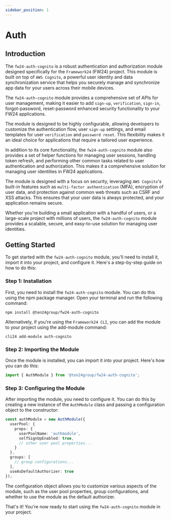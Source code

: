 ```yaml
---
sidebar_position: 1
---
```


# Auth

## Introduction

The `fw24-auth-cognito` is a robust authentication and authorization module designed specifically for the `Framework24` (FW24) project. This module is built on top of `AWS Cognito`, a powerful user identity and data synchronization service that helps you securely manage and synchronize app data for your users across their mobile devices.

The `fw24-auth-cognito` module provides a comprehensive set of APIs for user management, making it easier to add `sign-up`, `verification`, `sign-in`, forgot-password, reset-password enhanced security functionality to your FW24 applications.

The module is designed to be highly configurable, allowing developers to customize the authentication flow, user `sign-up` settings, and email templates for user `verification` and `password reset`. This flexibility makes it an ideal choice for applications that require a tailored user experience.

In addition to its core functionality, the `fw24-auth-cognito` module also provides a set of helper functions for managing user sessions, handling token refresh, and performing other common tasks related to user authentication and authorization. This makes it a comprehensive solution for managing user identities in FW24 applications.

The module is designed with a focus on security, leveraging `AWS Cognito`'s built-in features such as `multi-factor authentication` (MFA), encryption of user data, and protection against common web threats such as CSRF and XSS attacks. This ensures that your user data is always protected, and your application remains secure.

Whether you're building a small application with a handful of users, or a large-scale project with millions of users, the `fw24-auth-cognito` module provides a scalable, secure, and easy-to-use solution for managing user identities.

## Getting Started

To get started with the `fw24-auth-cognito` module, you'll need to install it, import it into your project, and configure it. Here's a step-by-step guide on how to do this:

### Step 1: Installation

First, you need to install the `fw24-auth-cognito` module. You can do this using the npm package manager. Open your terminal and run the following command:

```shell
npm install @ten24group/fw24-auth-cognito
```

Alternatively, if you're using the `Framework24 CLI`, you can add the module to your project using the add-module command:

```shell
cli24 add-module auth-cognito
```

### Step 2: Importing the Module

Once the module is installed, you can import it into your project. Here's how you can do this:

```ts
import { AuthModule } from '@ten24group/fw24-auth-cognito';
```

### Step 3: Configuring the Module

After importing the module, you need to configure it. You can do this by creating a new instance of the `AuthModule` class and passing a configuration object to the constructor:

```ts
const authModule = new AuthModule({
  userPool: {
    props: {
      userPoolName: 'authmodule',
      selfSignUpEnabled: true,
      // other user pool properties...
    }
  },
  groups: [
    // group configurations...
  ],
  useAsDefaultAuthorizer: true
});
```

The configuration object allows you to customize various aspects of the module, such as the user pool properties, group configurations, and whether to use the module as the default authorizer.

That's it! You're now ready to start using the `fw24-auth-cognito` module in your project.

